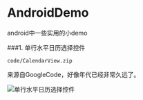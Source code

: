 # AndroidDemo
android中一些实用的小demo

###1. 单行水平日历选择控件

	code/CalendarView.zip

来源自GoogleCode，好像年代已经非常久远了。


![单行水平日历选择控件](http://obh9jd33g.bkt.clouddn.com/%E5%8D%95%E8%A1%8C%E6%B0%B4%E5%B9%B3%E6%97%A5%E5%8E%86%E9%80%89%E6%8B%A9%E6%8E%A7%E4%BB%B6.gif)
